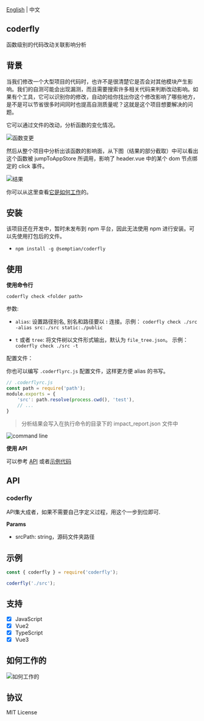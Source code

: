 [English](../README.md) | 中文

## coderfly

函数级别的代码改动关联影响分析

## 背景

当我们修改一个大型项目的代码时，也许不是很清楚它是否会对其他模块产生影响。我们的自测可能会出现漏测，而且需要搜索许多相关代码来判断改动影响。如果有个工具，它可以识别你的修改，自动的给你找出你这个修改影响了哪些地方，是不是可以节省很多时间同时也提高自测质量呢？这就是这个项目想要解决的问题。

它可以通过文件的改动，分析函数的变化情况。

![函数变更](./pics/function_change.png)

然后从整个项目中分析出该函数的影响面，从下图（结果的部分截取）中可以看出这个函数被 jumpToAppStore 所调用，影响了 header.vue 中的某个 dom 节点绑定的 click 事件。

![结果](./pics/impacts.png)

你可以从这里查看[它是如何工作](#如何工作的)的。

## 安装

该项目还在开发中，暂时未发布到 npm 平台，因此无法使用 npm 进行安装。可以先使用打包后的文件。

- `npm install -g @semptian/coderfly`

## 使用

**使用命令行**

`coderfly check <folder path>`

参数:

- `alias`: 设置路径别名, 别名和路径要以 **:** 连接。示例： `coderfly check ./src -alias src:./src static:./public`

- `t` 或者 `tree`: 将文件树以文件形式输出，默认为 `file_tree.json`。 示例： `coderfly check ./src -t`

配置文件：

你也可以编写 `.coderflyrc.js` 配置文件，这样更方便 alias 的书写。

```js
// .coderflyrc.js
const path = require('path');
module.exports = {
    'src': path.resolve(process.cwd(), 'test'),
    // ...
}
```

> 分析结果会写入在执行命令的目录下的 impact_report.json 文件中

![command line](./pics/command_line.png)

**使用 API**

可以参考 [API](#api) 或者[示例代码](#示例)

## API 

### coderfly

API集大成者，如果不需要自己字定义过程，用这个一步到位即可.

**Params**

- srcPath: string，源码文件夹路径

## 示例

```js
const { coderfly } = require('coderfly');

coderfly('./src');
```

## 支持

- [x] JavaScript
- [x] Vue2
- [x] TypeScript
- [x] Vue3

## 如何工作的

![如何工作的](./pics/how_it_works_cn.png)

## 协议

MIT License